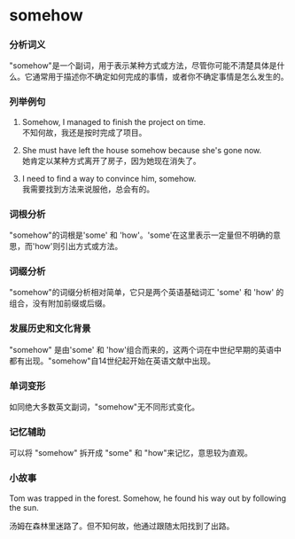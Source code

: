 # somehow

### 分析词义

  

"somehow"是一个副词，用于表示某种方式或方法，尽管你可能不清楚具体是什么。它通常用于描述你不确定如何完成的事情，或者你不确定事情是怎么发生的。

  

### 列举例句

  

1.  Somehow, I managed to finish the project on time.  
    不知何故，我还是按时完成了项目。
    
      
    
2.  She must have left the house somehow because she's gone now.  
    她肯定以某种方式离开了房子，因为她现在消失了。
    
      
    
3.  I need to find a way to convince him, somehow.  
    我需要找到方法来说服他，总会有的。
    
      
    

  

### 词根分析

  

"somehow"的词根是'some' 和 'how'。'some'在这里表示一定量但不明确的意思，而'how'则引出方式或方法。

  

### 词缀分析

  

"somehow"的词缀分析相对简单，它只是两个英语基础词汇 'some' 和 'how' 的组合，没有附加前缀或后缀。

  

### 发展历史和文化背景

  

"somehow" 是由'some' 和 'how'组合而来的，这两个词在中世纪早期的英语中都有出现。"somehow"自14世纪起开始在英语文献中出现。

  

### 单词变形

  

如同绝大多数英文副词，"somehow"无不同形式变化。

  

### 记忆辅助

  

可以将 "somehow" 拆开成 "some" 和 "how"来记忆，意思较为直观。

  

### 小故事

  

Tom was trapped in the forest. Somehow, he found his way out by following the sun.

  

汤姆在森林里迷路了。但不知何故，他通过跟随太阳找到了出路。
